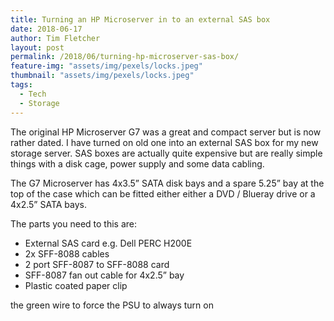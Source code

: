 ```yaml
---
title: Turning an HP Microserver in to an external SAS box
date: 2018-06-17
author: Tim Fletcher
layout: post
permalink: /2018/06/turning-hp-microserver-sas-box/
feature-img: "assets/img/pexels/locks.jpeg"
thumbnail: "assets/img/pexels/locks.jpeg"
tags:
  - Tech
  - Storage
---
```

The original HP Microserver G7 was a great and compact server but is now rather dated. I have turned on old one into an external SAS box for my new storage server. SAS boxes are actually quite expensive but are really simple things with a disk cage, power supply and some data cabling.

The G7 Microserver has 4x3.5” SATA disk bays and a spare 5.25” bay at the top of the case which can be fitted either either a DVD / Blueray drive or a 4x2.5” SATA bays.


The parts you need to this are:

* External SAS card e.g. Dell PERC H200E
* 2x SFF-8088 cables
* 2 port SFF-8087 to SFF-8088 card
* SFF-8087 fan out cable for 4x2.5” bay
* Plastic coated paper clip 

the green wire to force the PSU to always turn on
